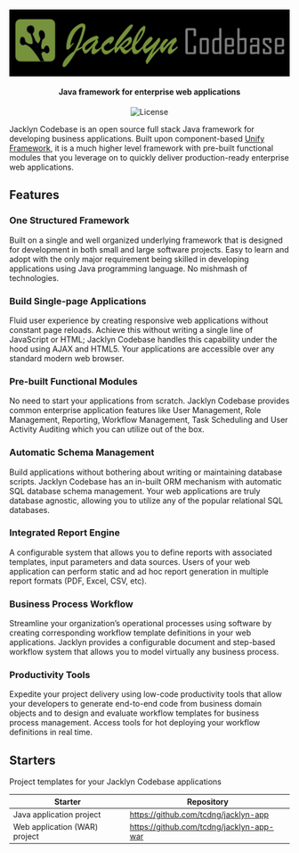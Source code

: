<h1 align="center"><img src="docs/images/jacklyncodebase.png" alt="Jacklyn Codebase" width="600" align="center"></h1>  

<h4 align="center">Java framework for enterprise web applications</h4>
  
<p align="center">
<img src="https://img.shields.io/github/license/tcdng/jacklyn-codebase?color=blue" alt="License" title="">
</p>

Jacklyn Codebase is an open source full stack Java framework for developing business applications.
Built upon component-based [Unify Framework](https://github.com/tcdng/unify-framework), it is a much higher level framework with pre-built functional modules that you leverage on to quickly deliver production-ready enterprise web applications.

## Features

### One Structured Framework

Built on a single and well organized underlying framework that is designed for development in both small and large software projects. Easy to learn and adopt with the only major requirement being skilled in developing applications using Java programming language. No mishmash of technologies.

### Build Single-page Applications

Fluid user experience by creating responsive web applications without constant page reloads. Achieve this without writing a single line of JavaScript or HTML; Jacklyn Codebase handles this capability under the hood using AJAX and HTML5. Your applications are accessible over any standard modern web browser.

### Pre-built Functional Modules

No need to start your applications from scratch. Jacklyn Codebase provides common enterprise application features like User Management,  Role Management, Reporting, Workflow Management, Task Scheduling and User Activity Auditing which you can utilize out of the box.

### Automatic Schema Management

Build applications without bothering about writing or maintaining database scripts. Jacklyn Codebase has an in-built ORM mechanism with automatic SQL database schema management. Your web applications are truly database agnostic, allowing you to utilize any of the popular relational SQL databases.

### Integrated Report Engine

A configurable system that allows you to define reports with associated templates, input parameters and data sources. Users of your web application can perform static and ad hoc report generation in multiple report formats (PDF, Excel, CSV, etc).

### Business Process Workflow

Streamline your organization’s operational processes using software by creating corresponding workflow template definitions in your web applications. Jacklyn provides a configurable document and step-based workflow system that allows you to model virtually any business process.

### Productivity Tools

Expedite your project delivery using low-code productivity tools that allow your developers to generate end-to-end code from business domain objects and to design and evaluate workflow templates for business process management. Access tools for hot deploying your workflow definitions in real time.

## Starters
Project templates for your Jacklyn Codebase applications

| Starter | Repository |
|---------|------------|
| Java application project | https://github.com/tcdng/jacklyn-app |
| Web application (WAR) project | https://github.com/tcdng/jacklyn-app-war |

